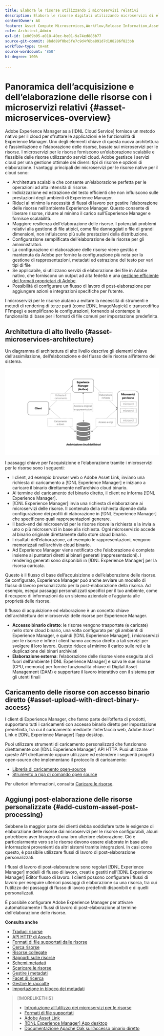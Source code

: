 ```yaml
---
title: Elabora le risorse utilizzando i microservizi relativi
description: Elabora le risorse digitali utilizzando microservizi di elaborazione delle risorse scalabili e nativi per il cloud.
contentOwner: AG
feature: Asset Compute Microservices,Workflow,Release Information,Asset Processing
role: Architect,Admin
exl-id: 1e069b95-a018-40ec-be01-9a74ed883b77
source-git-commit: 8bdd89f0be5fe7c9d4f6ba891d7d108286f823bb
workflow-type: tm+mt
source-wordcount: '850'
ht-degree: 100%

---
```


# Panoramica dell’acquisizione e dell’elaborazione delle risorse con i microservizi relativi {#asset-microservices-overview}

Adobe Experience Manager as a [!DNL Cloud Service] fornisce un metodo nativo per il cloud per sfruttare le applicazioni e le funzionalità di Experience Manager. Uno degli elementi chiave di questa nuova architettura è l’assimilazione e l’elaborazione delle risorse, basate sui microservizi per le risorse. I microservizi per le risorse forniscono un’elaborazione scalabile e flessibile delle risorse utilizzando servizi cloud. Adobe gestisce i servizi cloud per una gestione ottimale dei diversi tipi di risorse e opzioni di elaborazione. I vantaggi principali dei microservizi per le risorse native per il cloud sono:

* Architettura scalabile che consente un’elaborazione perfetta per le operazioni ad alta intensità di risorse.
* Indicizzazione ed estrazione del testo efficienti che non influiscono sulle prestazioni degli ambienti di Experience Manager.
* Riduci al minimo la necessità di flussi di lavoro per gestire l’elaborazione delle risorse nell’ambiente Experience Manager. Questo consente di liberare risorse, ridurre al minimo il carico sull’Experience Manager e fornisce scalabilità.
* Maggiore resilienza dell’elaborazione delle risorse. I potenziali problemi relativi alla gestione di file atipici, come file danneggiati o file di grandi dimensioni, non influiscono più sulle prestazioni della distribuzione.
* Configurazione semplificata dell’elaborazione delle risorse per gli amministratori.
* La configurazione di elaborazione delle risorse viene gestita e mantenuta da Adobe per fornire la configurazione più nota per la gestione di rappresentazioni, metadati ed estrazione del testo per vari tipi di file
* Se applicabile, si utilizzano servizi di elaborazione dei file in Adobe nativo, che forniscono un output ad alta fedeltà e una [gestione efficiente dei formati proprietari di Adobe](file-format-support.md).
* Possibilità di configurare un flusso di lavoro di post-elaborazione per aggiungere azioni e integrazioni specifiche per l’utente.

I microservizi per le risorse aiutano a evitare la necessità di strumenti e metodi di rendering di terze parti (come [!DNL ImageMagick] e transcodifica FFmpeg) e semplificano le configurazioni, fornendo al contempo le funzionalità di base per i formati di file comuni per impostazione predefinita.

## Architettura di alto livello {#asset-microservices-architecture}

Un diagramma di architettura di alto livello descrive gli elementi chiave dell’assimilazione, dell’elaborazione e del flusso delle risorse all’interno del sistema.

<!-- Proposed DRAFT diagram for asset microservices overview - see section "Asset processing - high-level diagram" in the PPTX deck

https://adobe-my.sharepoint.com/personal/gklebus_adobe_com/_layouts/15/guestaccess.aspx?guestaccesstoken=jexDC5ZnepXSt6dTPciH66TzckS1BPEfdaZuSgHugL8%3D&docid=2_1ec37f0bd4cc74354b4f481cd420e07fc&rev=1&e=CdgElS
-->

![Acquisizione ed elaborazione delle risorse con i microservizi per le risorse](assets/asset-microservices-overview.png "Acquisizione ed elaborazione delle risorse con i microservizi relativi")

I passaggi chiave per l’acquisizione e l’elaborazione tramite i microservizi per le risorse sono i seguenti:

* I client, ad esempio browser web o Adobe Asset Link, inviano una richiesta di caricamento a [!DNL Experience Manager] e iniziano a caricare il binario direttamente nell’archivio cloud binario.
* Al termine del caricamento del binario diretto, il client ne informa [!DNL Experience Manager].
* [!DNL Experience Manager] invia una richiesta di elaborazione ai microservizi delle risorse. Il contenuto della richiesta dipende dalla configurazione dei profili di elaborazione in [!DNL Experience Manager] che specificano quali rappresentazioni generare.
* Il back-end dei microservizi per le risorse riceve la richiesta e la invia a uno o più microservizi in base alla richiesta. Ogni microservizio accede al binario originale direttamente dallo store cloud binario.
* I risultati dell’elaborazione, ad esempio le rappresentazioni, vengono memorizzati nell’archivio cloud binario.
* Ad Experience Manager viene notificato che l’elaborazione è completa insieme ai puntatori diretti ai binari generati (rappresentazioni). I rendering generati sono disponibili in [!DNL Experience Manager] per la risorsa caricata.

Questo è il flusso di base dell’acquisizione e dell’elaborazione delle risorse. Se configurato, Experience Manager può anche avviare un modello di flusso di lavoro personalizzato per la post-elaborazione della risorsa. Ad esempio, esegui passaggi personalizzati specifici per il tuo ambiente, come il recupero di informazioni da un sistema aziendale e l’aggiunta alle proprietà delle risorse.

Il flusso di acquisizione ed elaborazione è un concetto chiave dell’architettura dei microservizi delle risorse per Experience Manager.

* **Accesso binario diretto**: le risorse vengono trasportate (e caricate) nello store cloud binario, una volta configurato per gli ambienti di Experience Manager, e quindi [!DNL Experience Manager], i microservizi per le risorse e infine i client hanno accesso diretto a tali servizi per svolgere il loro lavoro. Questo riduce al minimo il carico sulle reti e la duplicazione dei binari archiviati
* **Elaborazione esterna**: l’elaborazione delle risorse viene eseguita al di fuori dell’ambiente [!DNL Experience Manager] e salva le sue risorse (CPU, memoria) per fornire funzionalità chiave di Digital Asset Management (DAM) e supportare il lavoro interattivo con il sistema per gli utenti finali

## Caricamento delle risorse con accesso binario diretto {#asset-upload-with-direct-binary-access}

I client di Experience Manager, che fanno parte dell’offerta di prodotti, supportano tutti i caricamenti con accesso binario diretto per impostazione predefinita, tra cui il caricamento mediante l’interfaccia web, Adobe Asset Link e [!DNL Experience Manager] l’app desktop.

Puoi utilizzare strumenti di caricamento personalizzati che funzionano direttamente con [!DNL Experience Manager] API HTTP. Puoi utilizzare queste API direttamente oppure utilizzare ed estendere i seguenti progetti open-source che implementano il protocollo di caricamento:

* [Libreria di caricamento open-source](https://github.com/adobe/aem-upload)
* [Strumento a riga di comando open source](https://github.com/adobe/aio-cli-plugin-aem)

Per ulteriori informazioni, consulta [Caricare le risorse](add-assets.md).

## Aggiungi post-elaborazione delle risorse personalizzate {#add-custom-asset-post-processing}

Sebbene la maggior parte dei clienti debba soddisfare tutte le esigenze di elaborazione delle risorse dai microservizi per le risorse configurabili, alcuni potrebbero aver bisogno di una loro ulteriore elaborazione. Ciò è particolarmente vero se le risorse devono essere elaborate in base alle informazioni provenienti da altri sistemi tramite integrazioni. In casi come questo, è possibile utilizzare flussi di lavoro di post-elaborazione personalizzati.

I flussi di lavoro di post-elaborazione sono regolari [!DNL Experience Manager] modelli di flusso di lavoro, creati e gestiti nell’[!DNL Experience Manager] Editor flusso di lavoro. I clienti possono configurare i flussi di lavoro per eseguire ulteriori passaggi di elaborazione su una risorsa, tra cui l’utilizzo dei passaggi di flusso di lavoro predefiniti disponibili e di quelli personalizzati.

È possibile configurare Adobe Experience Manager per attivare automaticamente i flussi di lavoro di post-elaborazione al termine dell’elaborazione delle risorse.

<!-- TBD asgupta, Engg: Create some asset-microservices-data-flow-diagram.
-->

**Consulta anche**

* [Traduci risorse](translate-assets.md)
* [API HTTP di Assets](mac-api-assets.md)
* [Formati di file supportati dalle risorse](file-format-support.md)
* [Cerca risorse](search-assets.md)
* [Risorse collegate](use-assets-across-connected-assets-instances.md)
* [Rapporti sulle risorse](asset-reports.md)
* [Schemi metadati](metadata-schemas.md)
* [Scaricare le risorse](download-assets-from-aem.md)
* [Gestire i metadati](manage-metadata.md)
* [Facet di ricerca](search-facets.md)
* [Gestire le raccolte](manage-collections.md)
* [Importazione in blocco dei metadati](metadata-import-export.md)

>[!MORELIKETHIS]
>
>* [Introduzione all’utilizzo dei microservizi per le risorse](asset-microservices-configure-and-use.md)
>* [Formati di file supportati](file-format-support.md)
>* [Adobe Asset Link](https://helpx.adobe.com/it/enterprise/using/adobe-asset-link.html)
>* [[!DNL Experience Manager] App desktop](https://experienceleague.adobe.com/docs/experience-manager-desktop-app/using/introduction.html?lang=it)
>* [Documentazione Apache Oak sull’accesso binario diretto](https://jackrabbit.apache.org/oak/docs/features/direct-binary-access.html)

